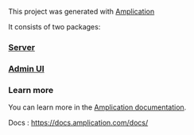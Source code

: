This project was generated with [Amplication](https://amplication.com)

It consists of two packages:

### [Server](./server/README.md)

### [Admin UI](./admin-ui/README.md)

### Learn more

You can learn more in the [Amplication documentation](https://docs.amplication.com/guides/getting-started).

Docs : https://docs.amplication.com/docs/
